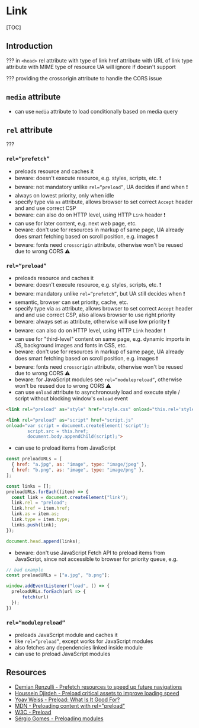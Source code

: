 # Link

[TOC]


<!-- ToDo: finish -->

## Introduction

???
in `<head>`
rel attribute with type of link
href attribute with URL of link
type attribute with MIME type of resource
  UA will ignore if doesn't support


??? providing the crossorigin attribute to handle the CORS issue



## `media` attribute

- can use `media` attribute to load conditionally based on media query


## `rel` attribute

???

### `rel=“prefetch”`

- preloads resource and caches it
- beware: doesn't execute resource, e.g. styles, scripts, etc. ❗️
- beware: not mandatory unlike `rel=“preload”`, UA decides if and when ❗️
- always on lowest priority, only when idle
- specify type via `as` attribute, allows browser to set correct `Accept` header and and use correct CSP
- beware: can also do on HTTP level, using HTTP `Link` header ❗️
- can use for later content, e.g. next web page, etc.
- beware: don't use for resources in markup of same page, UA already does smart fetching based on scroll position, e.g. images ❗️
- beware: fonts need `crossorigin` attribute, otherwise won't be reused due to wrong CORS ⚠️

### `rel=“preload”`

- preloads resource and caches it
- beware: doesn't execute resource, e.g. styles, scripts, etc. ❗️
- beware: mandatory unlike `rel=“prefetch”`, but UA still decides when ❗️
- semantic, browser can set priority, cache, etc.
- specify type via `as` attribute, allows browser to set correct `Accept` header and and use correct CSP, also allows browser to use right priority
- beware: always set `as` attribute, otherwise will use low priority ❗️
- beware: can also do on HTTP level, using HTTP `Link` header ❗️
- can use for "third-level" content on same page, e.g. dynamic imports in JS, background images and fonts in CSS, etc.
- beware: don't use for resources in markup of same page, UA already does smart fetching based on scroll position, e.g. images ❗️
- beware: fonts need `crossorigin` attribute, otherwise won't be reused due to wrong CORS ⚠️
- beware: for JavaScript modules see `rel=“modulepreload”`, otherwise won't be reused due to wrong CORS ⚠️
- can use `onload` attribute to asynchronously load and execute style / script without blocking window's `onload` event

```html
<link rel="preload" as="style" href="style.css" onload="this.rel='stylesheet'">
```

```html
<link rel="preload" as="script" href="script.js"
onload="var script = document.createElement('script');
        script.src = this.href;
        document.body.appendChild(script);">
```

- can use to preload items from JavaScript

```js
const preloadURLs = [
  { href: "a.jpg", as: "image", type: "image/jpeg" },
  { href: "b.png", as: "image", type: "image/png" },
];

const links = [];
preloadURLs.forEach((item) => {
  const link = document.createElement("link");
  link.rel = "preload";
  link.href = item.href;
  link.as = item.as;
  link.type = item.type;
  links.push(link);
});

document.head.append(links);
```

- beware: don't use JavaScript Fetch API to preload items from JavaScript, since not accessible to browser for priority queue, e.g.

```javascript
// bad example
const preloadURLs = ["a.jpg", "b.png"];

window.addEventListener("load", () => {
  preloadURLs.forEach(url => {
      fetch(url)
  });
})
```

### `rel=“modulepreload”`

- preloads JavaScript module and caches it
- like `rel=“preload”`, except works for JavaScript modules
- also fetches any dependencies linked inside module
- can use to preload JavaScript modules



## Resources

- [Demian Renzulli - Prefetch resources to speed up future navigations](https://web.dev/link-prefetch/)
- [Houssein Djirdeh - Preload critical assets to improve loading speed](https://web.dev/preload-critical-assets/)
- [Yoav Weiss - Preload: What Is It Good For?](https://www.smashingmagazine.com/2016/02/preload-what-is-it-good-for/)
- [MDN - Preloading content with rel="preload"](https://developer.mozilla.org/en-US/docs/Web/HTML/Preloading_content)
- [W3C - Preload](https://www.w3.org/TR/preload/)
- [Sérgio Gomes - Preloading modules](https://developers.google.com/web/updates/2017/12/modulepreload)